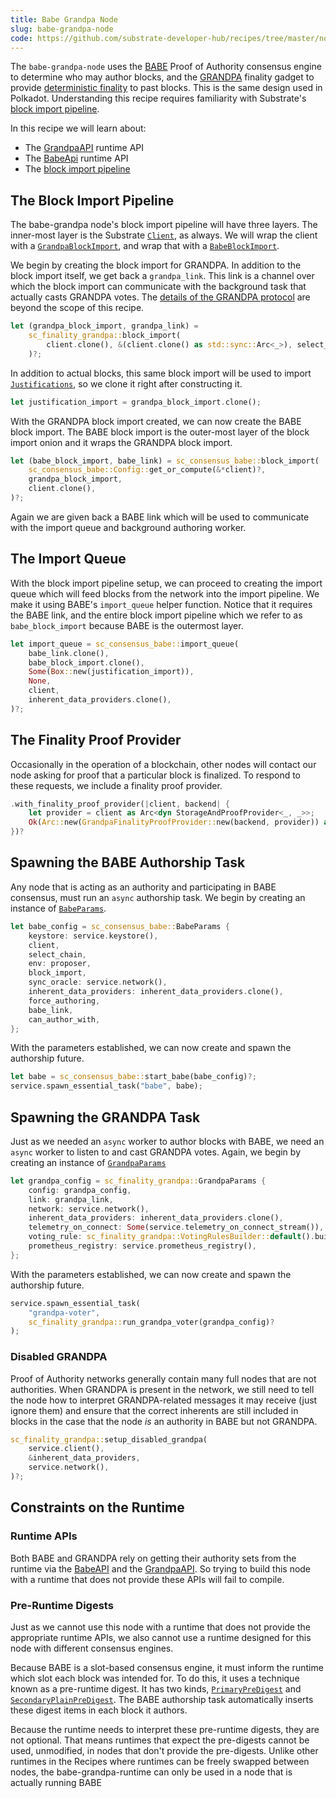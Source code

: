 ```yaml
---
title: Babe Grandpa Node
slug: babe-grandpa-node
code: https://github.com/substrate-developer-hub/recipes/tree/master/nodes/babe-grandpa-node
---
```


The `babe-grandpa-node` uses the [BABE](https://crates.parity.io/sc_consensus_babe/index.html) Proof
of Authority consensus engine to determine who may author blocks, and the
[GRANDPA](https://substrate.dev/rustdocs/v2.0.0-rc2/sc_finality_grandpa/index.html) finality gadget to provide
[deterministic finality](https://substrate.dev/docs/en/knowledgebase/advanced/consensus#finality) to past blocks.
This is the same design used in Polkadot. Understanding this recipe requires familiarity with
Substrate's [block import pipeline](https://substrate.dev/docs/en/knowledgebase/advanced/block-import).

In this recipe we will learn about:

-   The [GrandpaAPI](https://substrate.dev/rustdocs/v2.0.0-rc2/sp_finality_grandpa/trait.GrandpaApi.html) runtime API
-   The [BabeApi](https://substrate.dev/rustdocs/v2.0.0-rc2/sc_consensus_babe/trait.BabeApi.html) runtime API
-   The [block import pipeline](https://substrate.dev/docs/en/knowledgebase/advanced/block-import)

## The Block Import Pipeline

The babe-grandpa node's block import pipeline will have three layers. The inner-most layer is the
Substrate [`Client`](https://crates.parity.io/sc_service/client/struct.Client.html), as always. We
will wrap the client with a
[`GrandpaBlockImport`](https://crates.parity.io/sc_finality_grandpa/struct.GrandpaBlockImport.html),
and wrap that with a
[`BabeBlockImport`](https://crates.parity.io/sc_consensus_babe/struct.BabeBlockImport.html).

We begin by creating the block import for GRANDPA. In addition to the block import itself, we get
back a `grandpa_link`. This link is a channel over which the block import can communicate with the
background task that actually casts GRANDPA votes. The
[details of the GRANDPA protocol](https://research.web3.foundation/en/latest/polkadot/GRANDPA.html)
are beyond the scope of this recipe.

```rust
let (grandpa_block_import, grandpa_link) =
	sc_finality_grandpa::block_import(
		client.clone(), &(client.clone() as std::sync::Arc<_>), select_chain
	)?;
```

In addition to actual blocks, this same block import will be used to import
[`Justifications`](https://crates.parity.io/sp_runtime/type.Justification.html), so we clone it
right after constructing it.

```rust
let justification_import = grandpa_block_import.clone();
```

With the GRANDPA block import created, we can now create the BABE block import. The BABE block
import is the outer-most layer of the block import onion and it wraps the GRANDPA block import.

```rust
let (babe_block_import, babe_link) = sc_consensus_babe::block_import(
	sc_consensus_babe::Config::get_or_compute(&*client)?,
	grandpa_block_import,
	client.clone(),
)?;
```

Again we are given back a BABE link which will be used to communicate with the import queue and
background authoring worker.

## The Import Queue

With the block import pipeline setup, we can proceed to creating the import queue which will feed
blocks from the network into the import pipeline. We make it using BABE's `import_queue` helper
function. Notice that it requires the BABE link, and the entire block import pipeline which we refer
to as `babe_block_import` because BABE is the outermost layer.

```rust
let import_queue = sc_consensus_babe::import_queue(
	babe_link.clone(),
	babe_block_import.clone(),
	Some(Box::new(justification_import)),
	None,
	client,
	inherent_data_providers.clone(),
)?;
```

## The Finality Proof Provider

Occasionally in the operation of a blockchain, other nodes will contact our node asking for proof
that a particular block is finalized. To respond to these requests, we include a finality proof
provider.

```rust
.with_finality_proof_provider(|client, backend| {
	let provider = client as Arc<dyn StorageAndProofProvider<_, _>>;
	Ok(Arc::new(GrandpaFinalityProofProvider::new(backend, provider)) as _)
})?
```

## Spawning the BABE Authorship Task

Any node that is acting as an authority and participating in BABE consensus, must run an `async`
authorship task. We begin by creating an instance of
[`BabeParams`](https://crates.parity.io/sc_consensus_babe/struct.BabeParams.html).

```rust
let babe_config = sc_consensus_babe::BabeParams {
	keystore: service.keystore(),
	client,
	select_chain,
	env: proposer,
	block_import,
	sync_oracle: service.network(),
	inherent_data_providers: inherent_data_providers.clone(),
	force_authoring,
	babe_link,
	can_author_with,
};
```

With the parameters established, we can now create and spawn the authorship future.

```rust
let babe = sc_consensus_babe::start_babe(babe_config)?;
service.spawn_essential_task("babe", babe);
```

## Spawning the GRANDPA Task

Just as we needed an `async` worker to author blocks with BABE, we need an `async` worker to listen
to and cast GRANDPA votes. Again, we begin by creating an instance of
[`GrandpaParams`](https://crates.parity.io/sc_finality_grandpa/struct.GrandpaParams.html)

```rust
let grandpa_config = sc_finality_grandpa::GrandpaParams {
	config: grandpa_config,
	link: grandpa_link,
	network: service.network(),
	inherent_data_providers: inherent_data_providers.clone(),
	telemetry_on_connect: Some(service.telemetry_on_connect_stream()),
	voting_rule: sc_finality_grandpa::VotingRulesBuilder::default().build(),
	prometheus_registry: service.prometheus_registry(),
};
```

With the parameters established, we can now create and spawn the authorship future.

```rust
service.spawn_essential_task(
	"grandpa-voter",
	sc_finality_grandpa::run_grandpa_voter(grandpa_config)?
);
```

### Disabled GRANDPA

Proof of Authority networks generally contain many full nodes that are not authorities. When GRANDPA
is present in the network, we still need to tell the node how to interpret GRANDPA-related messages
it may receive (just ignore them) and ensure that the correct inherents are still included in blocks
in the case that the node _is_ an authority in BABE but not GRANDPA.

```rust
sc_finality_grandpa::setup_disabled_grandpa(
	service.client(),
	&inherent_data_providers,
	service.network(),
)?;
```

## Constraints on the Runtime

### Runtime APIs

Both BABE and GRANDPA rely on getting their authority sets from the runtime via the
[BabeAPI](https://crates.parity.io/sc_consensus_babe/trait.BabeApi.html) and the
[GrandpaAPI](https://crates.parity.io/sp_finality_grandpa/trait.GrandpaApi.html). So trying to build
this node with a runtime that does not provide these APIs will fail to compile.

### Pre-Runtime Digests

Just as we cannot use this node with a runtime that does not provide the appropriate runtime APIs,
we also cannot use a runtime designed for this node with different consensus engines.

Because BABE is a slot-based consensus engine, it must inform the runtime which slot each block was
intended for. To do this, it uses a technique known as a pre-runtime digest. It has two kinds,
[`PrimaryPreDigest`](https://crates.parity.io/sc_consensus_babe/struct.PrimaryPreDigest.html) and
[`SecondaryPlainPreDigest`](https://crates.parity.io/sc_consensus_babe/struct.SecondaryPlainPreDigest.html).
The BABE authorship task automatically inserts these digest items in each block it authors.

Because the runtime needs to interpret these pre-runtime digests, they are not optional. That means
runtimes that expect the pre-digests cannot be used, unmodified, in nodes that don't provide the
pre-digests. Unlike other runtimes in the Recipes where runtimes can be freely swapped between
nodes, the babe-grandpa-runtime can only be used in a node that is actually running BABE
